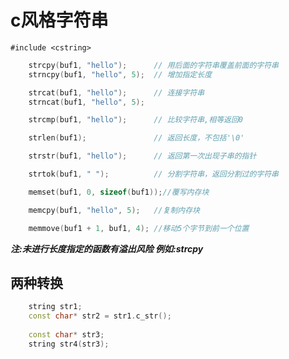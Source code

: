 #	c风格字符串

`#include <cstring>`

```cpp
	strcpy(buf1, "hello");		// 用后面的字符串覆盖前面的字符串
	strncpy(buf1, "hello", 5);	// 增加指定长度

	strcat(buf1, "hello");		// 连接字符串
	strncat(buf1, "hello", 5);

	strcmp(buf1, "hello");		// 比较字符串,相等返回0

	strlen(buf1);				// 返回长度，不包括'\0'

	strstr(buf1, "hello");		// 返回第一次出现子串的指针

	strtok(buf1, " ");			// 分割字符串，返回分割过的字符串

	memset(buf1, 0, sizeof(buf1));//覆写内存块

	memcpy(buf1, "hello", 5);	//复制内存块

	memmove(buf1 + 1, buf1, 4);	//移动5个字节到前一个位置
```
___注:未进行长度指定的函数有溢出风险 例如:strcpy___

## 两种转换
```cpp
	string str1;
	const char* str2 = str1.c_str();
	
	const char* str3;
	string str4(str3);
```
